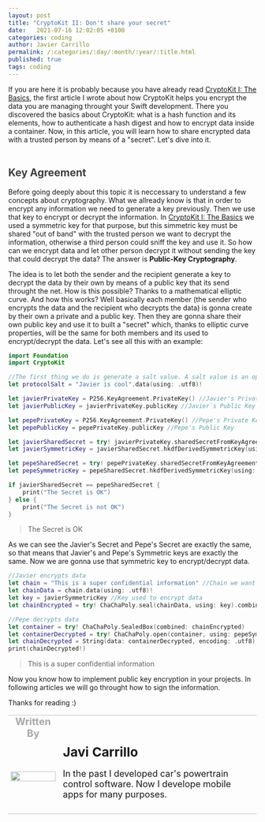 ```yaml
---
layout: post
title: "CryptoKit II: Don't share your secret"
date:   2021-07-16 12:02:05 +0100
categories: coding
author: Javier Carrillo
permalink: /:categories/:day/:month/:year/:title.html
published: true
tags: coding
---
```

If you are here it is probably because you have already read <a href="https://www.javiercarrilloblog.com/coding/15/06/2021/CryptoKit.html">CryptoKit I: The Basics</a>, the first article I wrote about how CryptoKit helps you encrypt the data you are managing throught your Swift development. There you discovered the basics about CryptoKit: what is a hash function and its elements, how to authenticate a hash digest and how to encrypt data inside a container. Now, in this article, you will learn how to share encrypted data with a trusted person by means of a "secret". Let's dive into it.
<br>
<br>
<h2 style="color: #403F3F">Key Agreement</h2>
Before going deeply about this topic it is neccessary to understand a few concepts about cryptography. What we allready know is that in order to encrypt any information we need to generate a key previously. Then we use that key to encrypt or decrypt the information. In <a href="https://www.javiercarrilloblog.com/coding/15/06/2021/CryptoKit.html">CryptoKit I: The Basics</a> we used a symmetric key for that purpose, but this simmetric key must be shared "out of band" with the trusted person we want to decrypt the information, otherwise a third person could sniff the key and use it. So how can we encrypt data and let other person decrypt it without sending the key that could decrypt the data? The answer is <b>Public-Key Cryptography</b>.

The idea is to let both the sender and the recipient generate a key to decrypt the data by their own by means of a public key that its send throught the net. How is this possible? Thanks to a mathematical elliptic curve. And how this works? Well basically each member (the sender who encrypts the data and the recipient who decrypts the data) is gonna create by their own a private and a public key. Then they are gonna share their own public key and use it to built a "secret" which, thanks to elliptic curve properties, will be the same for both members and its used to encrypt/decrypt the data. Let's see all this with an example:

```swift
import Foundation
import CryptoKit

//The first thing we do is generate a salt value. A salt value is an optional value that is used as an input (aport from the information we want to hash) of a hash function in order to create a unique hash. What? Let me explain. Let´s imagine that two different users of a service (gmail for instance) set up the same password. It is totally possible, so the hash digest of both passwords will be exactly the same. But if we use a salt value for instance based on the username or the thelephone number of each user then the digest will be different
let protocolSalt = "Javier is cool".data(using: .utf8)!

let javierPrivateKey = P256.KeyAgreement.PrivateKey() //Javier's Private Key. Here I have choosen a P256 NIST elliptic curve
let javierPublicKey = javierPrivateKey.publicKey //Javier`s Public Key created by means of the private key

let pepePrivateKey = P256.KeyAgreement.PrivateKey() //Pepe's Private Key
let pepePublicKey = pepePrivateKey.publicKey //Pepe's Public Key

let javierSharedSecret = try! javierPrivateKey.sharedSecretFromKeyAgreement(with: pepePublicKey) //Javier's Secret by means of PepePublicKey
let javierSymmetricKey = javierSharedSecret.hkdfDerivedSymmetricKey(using: SHA256.self, salt: protocolSalt, sharedInfo: Data(), outputByteCount: 32) //Javier's Symmetric Key. We use the salt value.

let pepeSharedSecret = try! pepePrivateKey.sharedSecretFromKeyAgreement(with: javierPublicKey) //Pepe's Secret by means of JavierPublicKey
let pepeSymmetricKey = pepeSharedSecret.hkdfDerivedSymmetricKey(using: SHA256.self, salt: protocolSalt, sharedInfo: Data(), outputByteCount: 32) //Pepe's Symmetric Key

if javierSharedSecret == pepeSharedSecret {
    print("The Secret is OK")
} else {
    print("The Secret is not OK")
}
````
> The Secret is OK

As we can see the Javier's Secret and Pepe's Secret are exactly the same, so that means that Javier's and Pepe's Symmetric keys are exactly the same. Now we are gonna use that symmetric key to encrypt/decrypt data.

```swift
//Javier encrypts data
let chain = "This is a super confidential information" //Chain we want to encrypt
let chainData = chain.data(using: .utf8)!
let key = javierSymmetricKey //Key used to encrypt data
let chainEncrypted = try! ChaChaPoly.seal(chainData, using: key).combined //Encrypting data

//Pepe decrypts data
let container = try! ChaChaPoly.SealedBox(combined: chainEncrypted)
let containerDecrypted = try! ChaChaPoly.open(container, using: pepeSymmetricKey) //Pepe is using his own symmetric key (which is the same as Javier's one)
let chainDecrypted = String(data: containerDecrypted, encoding: .utf8)
print(chainDecrypted!)
```
> This is a super confidential information

Now you know how to implement public key encryption in your projects. In following articles we will go throught how to sign the information.

Thanks for reading :)

<table style="width: 100%; overflow: scroll; border-right: 0px solid gray; border-left: 0px solid gray">
    <tr style="border-right: 0px solid gray; border-left: 0px solid gray">
        <td style="width: 20%; border-top: 2px solid #DDDDDD; border-left: 0px solid gray; border-right: 0px solid gray; border-bottom: 0px solid gray; text-align: center; vertical-align: center; padding: 0px">
            <p style="color: #A8A8A8; font-size: 20px; margin: 0px 0px"><b>Written By</b></p>
        </td>
        <td style="border-top: 2px solid #DDDDDD; border-left: 0px solid gray; border-right: 0px solid gray; border-bottom: 0px solid gray; text-align: center; vertical-align: center; padding: 0px">
            <p style="color: #A8A8A8; font-size: 20px"><b></b></p>
        </td>
    </tr>
    <tr style="border-right: 0px solid gray; border-left: 0px solid gray">
        <td style="border-top: 0px solid gray; border-left: 0px solid gray; border-right: 0px solid gray; border-bottom: 2px solid #DDDDDD; color: gray; font-size: 20px; background-color: #FDFDFD; text-align: center; vertical-align: center; horizontal-align: center; padding: 5px">
        <img style="display: block; margin-left: auto; margin-right: auto; width: 100%; object-fit: contain" src="./assets/img/yo2.png">
        </td>
        <td style="border-top: 0px solid gray; border-left: 0px solid gray; border-right: 0px solid gray; border-bottom: 2px solid #DDDDDD; background-color: #FDFDFD; text-align: left; vertical-align: center; padding: 10px">
            <p style="font-size: 26px; margin: 0px 0px"><b>Javi Carrillo</b></p>
            <p style="font-size: 18px">In the past I developed car's powertrain control software. Now I develope mobile apps for many purposes.</p>
        </td>
    </tr>
</table>




